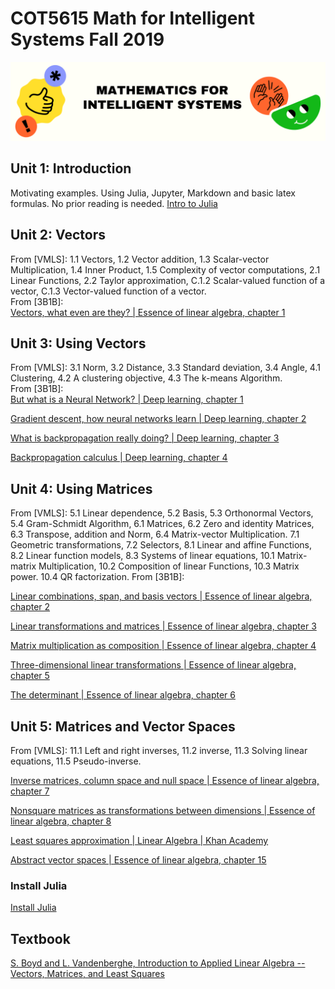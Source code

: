 # COT5615 Math for Intelligent Systems Fall 2019

![Mathematics for Intelligent Systems](./assets/logo.png)

## Unit 1: Introduction

Motivating examples. Using Julia, Jupyter, Markdown and basic latex formulas. No prior reading is needed.
[Intro to Julia](https://www.youtube.com/watch?v=8h8rQyEpiZA)

## Unit 2: Vectors

From [VMLS]: 1.1 Vectors, 1.2 Vector addition, 1.3 Scalar-vector Multiplication, 1.4 Inner Product, 1.5 Complexity of vector computations, 2.1 Linear Functions, 2.2 Taylor approximation, C.1.2 Scalar-valued function of a vector, C.1.3 Vector-valued function of a vector.  
From [3B1B]:  
[Vectors, what even are they? | Essence of linear algebra, chapter 1](https://www.youtube.com/watch?v=fNk_zzaMoSs)

## Unit 3: Using Vectors

From [VMLS]: 3.1 Norm, 3.2 Distance, 3.3 Standard deviation, 3.4 Angle, 4.1 Clustering, 4.2 A clustering objective, 4.3 The k-means Algorithm.  
From [3B1B]:  
[But what is a Neural Network? | Deep learning, chapter 1](https://www.youtube.com/watch?v=aircAruvnKk)

[Gradient descent, how neural networks learn | Deep learning, chapter 2](https://www.youtube.com/watch?v=IHZwWFHWa-w)

[What is backpropagation really doing? | Deep learning, chapter 3](https://www.youtube.com/watch?v=Ilg3gGewQ5U)

[Backpropagation calculus | Deep learning, chapter 4](https://www.youtube.com/watch?v=tIeHLnjs5U8)

## Unit 4: Using Matrices

From [VMLS]: 5.1 Linear dependence, 5.2 Basis, 5.3 Orthonormal Vectors, 5.4 Gram-Schmidt Algorithm, 6.1 Matrices, 6.2 Zero and identity Matrices, 6.3 Transpose, addition and Norm, 6.4 Matrix-vector Multiplication. 7.1 Geometric transformations, 7.2 Selectors, 8.1 Linear and affine Functions, 8.2 Linear function models, 8.3 Systems of linear equations, 10.1 Matrix-matrix Multiplication, 10.2 Composition of linear Functions, 10.3 Matrix power. 10.4 QR factorization.
From [3B1B]:

[Linear combinations, span, and basis vectors | Essence of linear algebra, chapter 2](https://www.youtube.com/watch?v=k7RM-ot2NWY)

[Linear transformations and matrices | Essence of linear algebra, chapter 3](https://www.youtube.com/watch?v=kYB8IZa5AuE)

[Matrix multiplication as composition | Essence of linear algebra, chapter 4](https://www.youtube.com/watch?v=XkY2DOUCWMU)  

[Three-dimensional linear transformations | Essence of linear algebra, chapter 5](https://www.youtube.com/watch?v=rHLEWRxRGiM)

[The determinant | Essence of linear algebra, chapter 6](https://www.youtube.com/watch?v=Ip3X9LOh2dk)

## Unit 5: Matrices and Vector Spaces

From [VMLS]: 11.1 Left and right inverses, 11.2 inverse, 11.3 Solving linear equations, 11.5 Pseudo-inverse.

[Inverse matrices, column space and null space | Essence of linear algebra, chapter 7](https://www.youtube.com/watch?v=uQhTuRlWMxw)

[Nonsquare matrices as transformations between dimensions | Essence of linear algebra, chapter 8](https://www.youtube.com/watch?v=v8VSDg_WQlA)

[Least squares approximation | Linear Algebra | Khan Academy](https://www.youtube.com/watch?v=MC7l96tW8V8)

[Abstract vector spaces | Essence of linear algebra, chapter 15](https://www.youtube.com/watch?v=TgKwz5Ikpc8)

### Install Julia
[Install Julia](https://www.youtube.com/watch?v=oyx8M1yoboY)


## Textbook
[S. Boyd and L. Vandenberghe, Introduction to Applied Linear Algebra -- Vectors, Matrices, and Least Squares](https://web.stanford.edu/~boyd/vmls/)